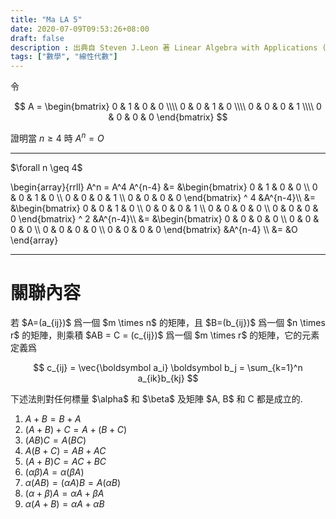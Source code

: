 ```yaml
---
title: "Ma LA 5"
date: 2020-07-09T09:53:26+08:00
draft: false
description : 出典自 Steven J.Leon 著 Linear Algebra with Applications (Ninth Edition) Page.53
tags: ["數學", "線性代數"]
---
```


令

$$
A = \begin{bmatrix}
0 & 1 & 0 & 0 \\\\
0 & 0 & 1 & 0 \\\\
0 & 0 & 0 & 1 \\\\
0 & 0 & 0 & 0
\end{bmatrix}
$$

證明當 $n \geq 4$ 時 $A^n = O$ 

---

<div class="proof">
$\forall n \geq 4$

\begin{array}{rrll}
A^n = A^4 A^{n-4} 
    &= &\begin{bmatrix}
            0 & 1 & 0 & 0 \\\\
            0 & 0 & 1 & 0 \\\\
            0 & 0 & 0 & 1 \\\\
            0 & 0 & 0 & 0
        \end{bmatrix} ^ 4 &A^{n-4}\\\\
    &= &\begin{bmatrix}
            0 & 0 & 1 & 0 \\\\
            0 & 0 & 0 & 1 \\\\
            0 & 0 & 0 & 0 \\\\
            0 & 0 & 0 & 0
        \end{bmatrix} ^ 2 &A^{n-4}\\\\
    &= &\begin{bmatrix}
            0 & 0 & 0 & 0 \\\\
            0 & 0 & 0 & 0 \\\\
            0 & 0 & 0 & 0 \\\\
            0 & 0 & 0 & 0
        \end{bmatrix} &A^{n-4} \\\\
    &= &O
\end{array}
</div>

---

# 關聯內容

<div class="definition">
若 $A=(a_{ij})$ 爲一個 $m \times n$ 的矩陣，且 $B=(b_{ij})$ 爲一個 $n \times r$ 的矩陣，則乘積 $AB = C = (c_{ij})$ 爲一個 $m \times r$ 的矩陣，它的元素定義爲

$$ c_{ij} = \vec{\boldsymbol a_i} \boldsymbol b_j = \sum_{k=1}^n a_{ik}b_{kj} $$
</div>


<div class="theorem">
下述法則對任何標量 $\alpha$ 和 $\beta$ 及矩陣 $A, B$ 和 C 都是成立的.

1. $A + B = B + A$
2. $(A+B) + C = A + (B+C)$
3. $(AB)C = A(BC)$
4. $A(B+C) = AB + AC$
5. $(A+B)C =  AC + BC$
6. $(\alpha\beta)A = \alpha(\beta A)$
7. $\alpha(AB) = (\alpha A)B = A(\alpha B)$
8. $(\alpha + \beta)A = \alpha A + \beta A$
9. $\alpha (A + B) = \alpha A + \alpha B$
</div>
